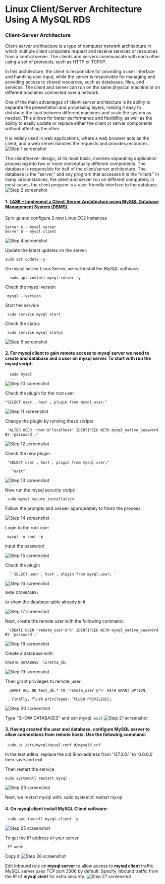 #  Linux Client/Server Architecture Using A MySQL RDS


###  Client-Server Architecture
Client-server architecture is a type of computer network architecture in which multiple client computers request and receive services or resources from a central server. The clients and servers communicate with each other using a set of protocols, such as HTTP or TCP/IP.

In this architecture, the client is responsible for providing a user interface and handling user input, while the server is responsible for managing and providing access to shared resources, such as databases, files, and services. The client and server can run on the same physical machine or on different machines connected over a network.

One of the main advantages of client-server architecture is its ability to separate the presentation and processing layers, making it easy to distribute the load between different machines and scale the system as needed. This allows for better performance and flexibility, as well as the ability to easily update or replace either the client or server components without affecting the other.

It is widely used in web applications, where a web browser acts as the client, and a web server handles the requests and provides resources.
![Step 1 screenshot](https://images.tango.us/workflows/5872cb84-1369-410a-b7c1-ae0d47cf115c/steps/0aeb1b0b-93f9-4096-b04f-662c1b0fd606/c7d52468-67b8-49e9-a75d-2f47daad0706.jpeg?crop=focalpoint&fit=crop&fp-x=0.5000&fp-y=0.5000&w=1200&blend-align=bottom&blend-mode=normal&blend-x=800&blend64=aHR0cHM6Ly9pbWFnZXMudGFuZ28udXMvc3RhdGljL21hZGUtd2l0aC10YW5nby13YXRlcm1hcmsucG5n)


The client/server design, at its most basic, involves separating application processing into two or more conceptually different components.
The database is responsible for half of the client/server architecture. The database is the "server," and any program that accesses it is the "client." In many circumstances, the client and server run on different computers; in most cases, the client program is a user-friendly interface to the database.
![Step 2 screenshot](https://images.tango.us/workflows/5872cb84-1369-410a-b7c1-ae0d47cf115c/steps/67c10bfd-3c49-4e2a-b2f1-c38113e6cc3c/111086b0-6e24-48b4-8931-308aeb7bfb7d.jpeg?crop=focalpoint&fit=crop&fp-x=0.5000&fp-y=0.5000&w=1200&blend-align=bottom&blend-mode=normal&blend-x=800&blend64=aHR0cHM6Ly9pbWFnZXMudGFuZ28udXMvc3RhdGljL21hZGUtd2l0aC10YW5nby13YXRlcm1hcmsucG5n)


#### 1. [TASK – Implement a Client-Server Architecture using MySQL Database Management System (DBMS).](https://us-east-1.console.aws.amazon.com/ec2/home?region=us-east-1#Home:)


Spin up and configure 2 new Linux EC2 Instances

```
Server A - mysql server
Server B - mysql client
```
![Step 4 screenshot](https://images.tango.us/workflows/5872cb84-1369-410a-b7c1-ae0d47cf115c/steps/f354c3b2-d9d3-44e0-9963-205fc87c638b/34b08445-2ea7-4053-beb5-5d85a40bdb54.png?crop=focalpoint&fit=crop&fp-x=0.5000&fp-y=0.5000&w=1200&blend-align=bottom&blend-mode=normal&blend-x=800&blend64=aHR0cHM6Ly9pbWFnZXMudGFuZ28udXMvc3RhdGljL21hZGUtd2l0aC10YW5nby13YXRlcm1hcmsucG5n)


 Update the latest updates on the server.
 ```
sudo apt update -y 
```


 On mysql server Linux Server, we will install the MySQL software.

```
  sudo apt install mysql-server -y
```

 Check the mysql version
```
 mysql --version
```

 Start the service
```
 sudo service mysql start
```

 Check the status 
```
 sudo service mysql status
```
![Step 9 screenshot](https://images.tango.us/workflows/5872cb84-1369-410a-b7c1-ae0d47cf115c/steps/86f56e03-a49c-47d0-b0f2-190942e2a4d7/95f49774-0575-42c1-8c24-e87f6245f719.png?crop=focalpoint&fit=crop&fp-x=0.5000&fp-y=0.5000&w=1200&blend-align=bottom&blend-mode=normal&blend-x=800&blend64=aHR0cHM6Ly9pbWFnZXMudGFuZ28udXMvc3RhdGljL21hZGUtd2l0aC10YW5nby13YXRlcm1hcmsucG5n)


#### 2. For mysql client to gain remote access to mysql server we need to create and database and a user on mysql server. To start with run the mysql script: 

```
  sudo mysql
```
![Step 10 screenshot](https://images.tango.us/workflows/5872cb84-1369-410a-b7c1-ae0d47cf115c/steps/26c92cd9-9129-4d52-bef4-4b5e82abf31c/f480bee7-c40e-425d-b712-0ada9180626a.png?crop=focalpoint&fit=crop&fp-x=0.5000&fp-y=0.5000&w=1200&blend-align=bottom&blend-mode=normal&blend-x=800&blend64=aHR0cHM6Ly9pbWFnZXMudGFuZ28udXMvc3RhdGljL21hZGUtd2l0aC10YW5nby13YXRlcm1hcmsucG5n)


 Check the plugin for the root user 
```
"SELECT user , host , plugin from mysql.user;" 
```
![Step 11 screenshot](https://images.tango.us/workflows/5872cb84-1369-410a-b7c1-ae0d47cf115c/steps/faf41102-d0bc-4ba3-bb09-c030b76bbd17/56b29f2c-ffac-4d1b-bd74-d9cb02b0a6e7.png?crop=focalpoint&fit=crop&fp-x=0.5000&fp-y=0.5000&w=1200&blend-align=bottom&blend-mode=normal&blend-x=800&blend64=aHR0cHM6Ly9pbWFnZXMudGFuZ28udXMvc3RhdGljL21hZGUtd2l0aC10YW5nby13YXRlcm1hcmsucG5n)


 Change the plugin by running these scripts

```
 "ALTER USER 'root'@'localhost' IDENTIFIED WITH mysql_native_password BY 'password';" 

```
![Step 12 screenshot](https://images.tango.us/workflows/5872cb84-1369-410a-b7c1-ae0d47cf115c/steps/b29dbe49-7655-440d-945c-a1fbbfc5458d/5940fa8f-117f-4b6c-82ab-488d036c9f04.png?crop=focalpoint&fit=crop&fp-x=0.5000&fp-y=0.5000&w=1200&blend-align=bottom&blend-mode=normal&blend-x=800&blend64=aHR0cHM6Ly9pbWFnZXMudGFuZ28udXMvc3RhdGljL21hZGUtd2l0aC10YW5nby13YXRlcm1hcmsucG5n)


 Check the new plugin:

```
 "SELECT user , host , plugin from mysql.user;" 

   "exit"

```
![Step 13 screenshot](https://images.tango.us/workflows/5872cb84-1369-410a-b7c1-ae0d47cf115c/steps/c15cd471-4684-4c2c-8169-8c89afee7546/a3748ce1-30dd-4c06-b58f-5b2ac2adae9d.png?crop=focalpoint&fit=crop&fp-x=0.5000&fp-y=0.5000&w=1200&blend-align=bottom&blend-mode=normal&blend-x=800&blend64=aHR0cHM6Ly9pbWFnZXMudGFuZ28udXMvc3RhdGljL21hZGUtd2l0aC10YW5nby13YXRlcm1hcmsucG5n)


 Now run the mysql security script:

```
 sudo mysql_secure_installation
```

 Follow the prompts and answer appropriately to finish the process.



![Step 14 screenshot](https://images.tango.us/workflows/5872cb84-1369-410a-b7c1-ae0d47cf115c/steps/c21107ad-84a5-4447-9fd9-392f6e8f3ee2/e634af2d-e113-49da-8f2e-7ec536800c9f.png?crop=focalpoint&fit=crop&fp-x=0.5000&fp-y=0.5000&w=1200&blend-align=bottom&blend-mode=normal&blend-x=800&blend64=aHR0cHM6Ly9pbWFnZXMudGFuZ28udXMvc3RhdGljL21hZGUtd2l0aC10YW5nby13YXRlcm1hcmsucG5n)


 Login to the root user 
```
 mysql -u root -p
```
input the password


![Step 15 screenshot](https://images.tango.us/workflows/5872cb84-1369-410a-b7c1-ae0d47cf115c/steps/c064b9be-66f2-4766-886a-8c1b301c1ac6/cf6c04b9-6911-4bd4-b21e-023398c77efc.png?crop=focalpoint&fit=crop&fp-x=0.5000&fp-y=0.5000&w=1200&blend-align=bottom&blend-mode=normal&blend-x=800&blend64=aHR0cHM6Ly9pbWFnZXMudGFuZ28udXMvc3RhdGljL21hZGUtd2l0aC10YW5nby13YXRlcm1hcmsucG5n)


 Check the plugin
```
  ` SELECT user , host , plugin from mysql.user; ` 
```
![Step 16 screenshot](https://images.tango.us/workflows/5872cb84-1369-410a-b7c1-ae0d47cf115c/steps/0af67c3c-2e0f-43c4-ad24-e0d3c5adec98/625269d1-9abd-4082-82eb-40af2fd39ac5.png?crop=focalpoint&fit=crop&fp-x=0.5000&fp-y=0.5000&w=1200&blend-align=bottom&blend-mode=normal&blend-x=800&blend64=aHR0cHM6Ly9pbWFnZXMudGFuZ28udXMvc3RhdGljL21hZGUtd2l0aC10YW5nby13YXRlcm1hcmsucG5n)


 ```
 SHOW DATABASES; 
```
 to show the database table already in it

![Step 17 screenshot](https://images.tango.us/workflows/5872cb84-1369-410a-b7c1-ae0d47cf115c/steps/6cf8c740-d353-45fb-8100-f9990c2b2d1c/7249b9fb-6a15-419b-9213-d7dc1c67fccc.png?crop=focalpoint&fit=crop&fp-x=0.5000&fp-y=0.5000&w=1200&blend-align=bottom&blend-mode=normal&blend-x=800&blend64=aHR0cHM6Ly9pbWFnZXMudGFuZ28udXMvc3RhdGljL21hZGUtd2l0aC10YW5nby13YXRlcm1hcmsucG5n)


 Next, create the remote user with the following command:

```
 `CREATE USER 'remote_user'@'%' IDENTIFIED WITH mysql_native_password BY 'password';`
```
![Step 18 screenshot](https://images.tango.us/workflows/5872cb84-1369-410a-b7c1-ae0d47cf115c/steps/8c6f8a12-78a2-4023-9b91-5ba0f1ca1079/9c72dd1b-c1dc-4a46-bedb-d4767c5190dd.png?crop=focalpoint&fit=crop&fp-x=0.5000&fp-y=0.5000&w=1200&blend-align=bottom&blend-mode=normal&blend-x=800&blend64=aHR0cHM6Ly9pbWFnZXMudGFuZ28udXMvc3RhdGljL21hZGUtd2l0aC10YW5nby13YXRlcm1hcmsucG5n)


 Create a database with:
```
CREATE DATABASE  loretta_db;
```
![Step 19 screenshot](https://images.tango.us/workflows/5872cb84-1369-410a-b7c1-ae0d47cf115c/steps/c5b4133e-eb1e-4fcf-9a95-681929eb9d8c/78cabb77-9e66-4db7-8b25-5a912c4e2d78.png?crop=focalpoint&fit=crop&fp-x=0.4927&fp-y=0.4317&w=1200&blend-align=bottom&blend-mode=normal&blend-x=800&blend64=aHR0cHM6Ly9pbWFnZXMudGFuZ28udXMvc3RhdGljL21hZGUtd2l0aC10YW5nby13YXRlcm1hcmsucG5n)


 Then grant privileges to remote_user:

```
  GRANT ALL ON test_db.* TO 'remote_user'@'%' WITH GRANT OPTION;`

 . Finally, flush privileges: `FLUSH PRIVILEGES;
```
![Step 20 screenshot](https://images.tango.us/workflows/5872cb84-1369-410a-b7c1-ae0d47cf115c/steps/2263f3f8-0ae1-4384-b183-e6cd22abfa02/ff6cc7c7-9bac-4c0c-bf9b-376e057a3dea.png?crop=focalpoint&fit=crop&fp-x=0.4927&fp-y=0.4317&w=1200&blend-align=bottom&blend-mode=normal&blend-x=800&blend64=aHR0cHM6Ly9pbWFnZXMudGFuZ28udXMvc3RhdGljL21hZGUtd2l0aC10YW5nby13YXRlcm1hcmsucG5n)


 Type "SHOW DATABASES" and exit mysql: `exit`
![Step 21 screenshot](https://images.tango.us/workflows/5872cb84-1369-410a-b7c1-ae0d47cf115c/steps/42e22bef-2c14-407a-ada1-9ebd432a1e04/ef6ee4e1-b286-47f9-9057-c50fa1058567.png?crop=focalpoint&fit=crop&fp-x=0.4811&fp-y=0.5105&fp-z=1.0379&w=1200&blend-align=bottom&blend-mode=normal&blend-x=800&blend64=aHR0cHM6Ly9pbWFnZXMudGFuZ28udXMvc3RhdGljL21hZGUtd2l0aC10YW5nby13YXRlcm1hcmsucG5n)


#### 3. Having created the user and database, configure MySQL server to allow connections from remote hosts. Use the following command:
```
 sudo vi /etc/mysql/mysql.conf.d/mysqld.cnf
```


 In the text editor, replace the old Bind-address from ‘127.0.0.1’ to ‘0.0.0.0’ then save and exit

Then restart the service
```
sudo systemctl restart mysql

```
![Step 23 screenshot](https://images.tango.us/workflows/5872cb84-1369-410a-b7c1-ae0d47cf115c/steps/9742584c-6142-4ced-9b5e-0074c330877a/6c4915d7-0d1c-464e-8dba-df83f7c7e323.png?crop=focalpoint&fit=crop&fp-x=0.5000&fp-y=0.5000&w=1200&blend-align=bottom&blend-mode=normal&blend-x=800&blend64=aHR0cHM6Ly9pbWFnZXMudGFuZ28udXMvc3RhdGljL21hZGUtd2l0aC10YW5nby13YXRlcm1hcmsucG5n)


 Next, we restart mysql with: sudo systemctl restart mysql


#### 4. On **mysql client** install MySQL Client software:

```
 sudo apt install mysql-client -y
```
![Step 25 screenshot](https://images.tango.us/workflows/5872cb84-1369-410a-b7c1-ae0d47cf115c/steps/bcace673-5aff-4799-b882-70b84b76ed88/db08108b-6436-464f-a26e-a2646c6a1552.png?crop=focalpoint&fit=crop&fp-x=0.4989&fp-y=0.5097&fp-z=1.0349&w=1200&blend-align=bottom&blend-mode=normal&blend-x=800&blend64=aHR0cHM6Ly9pbWFnZXMudGFuZ28udXMvc3RhdGljL21hZGUtd2l0aC10YW5nby13YXRlcm1hcmsucG5n)


 To get the IP address of your server

```
 IP addr
```
Copy it 
![Step 26 screenshot](https://images.tango.us/workflows/5872cb84-1369-410a-b7c1-ae0d47cf115c/steps/962e80d4-e0c1-4da1-8ffe-8ec3654906b4/56c7ed23-613c-4d7c-84be-12feaca8ad2a.png?crop=focalpoint&fit=crop&fp-x=0.5000&fp-y=0.5000&w=1200&blend-align=bottom&blend-mode=normal&blend-x=800&blend64=aHR0cHM6Ly9pbWFnZXMudGFuZ28udXMvc3RhdGljL21hZGUtd2l0aC10YW5nby13YXRlcm1hcmsucG5n)


 Edit Inbound rule on **mysql server** to allow access to **mysql client** traffic. MySQL server uses TCP port 3306 by default. Specify inbound traffic from the IP
of **mysql cient** for extra security.
![Step 27 screenshot](https://images.tango.us/workflows/5872cb84-1369-410a-b7c1-ae0d47cf115c/steps/a1690606-00c7-408b-afd6-297c849ad759/4b707979-b1f8-4e1c-a0b7-43d40b148e39.png?crop=focalpoint&fit=crop&fp-x=0.5000&fp-y=0.5000&w=1200&blend-align=bottom&blend-mode=normal&blend-x=800&blend64=aHR0cHM6Ly9pbWFnZXMudGFuZ28udXMvc3RhdGljL21hZGUtd2l0aC10YW5nby13YXRlcm1hcmsucG5n)


